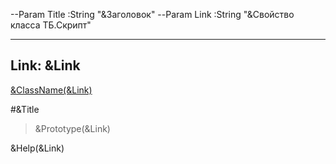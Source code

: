 ﻿--Param Title :String "&Заголовок"
--Param Link :String "&Свойство класса ТБ.Скрипт"

---
Link: &Link
---

<!---
[Имя проекта](#) :
-->
[&ClassName(&Link)](Default)

#&Title
> &Prototype(&Link)

&Help(&Link)

<!---
## Аргументы{#Args}

### Аргумент 1

Описание аргумента 1
--->

<!---
## Пример
--->